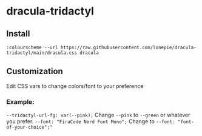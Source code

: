 # dracula-tridactyl

## Install
`:colourscheme --url https://raw.githubusercontent.com/lonepie/dracula-tridactyl/main/dracula.css dracula`

## Customization
Edit CSS vars to change colors/font to your preference

### Example: 

`--tridactyl-url-fg: var(--pink);` Change `--pink` to `--green` or whatever you prefer.
`--font: "FiraCode Nerd Font Mono";` Change to `--font: "font-of-your-choice";"`
